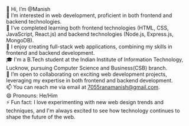 👋 Hi, I’m @Manish
<br/>
👀 I’m interested in web development, proficient in both frontend and backend technologies. <br/>
🌱 I’ve completed learning both frontend technologies (HTML, CSS, JavaScript, React.js) and backend technologies (Node.js, Express.js, MongoDB). <br/>
🚀 I enjoy creating full-stack web applications, combining my skills in frontend and backend development. <br/>
🎓 I'm a B.Tech student at the Indian Institute of Information Technology, Lucknow, pursuing Computer Science and Business(CSB) branch. <br/>
💞️ I’m open to collaborating on exciting web development projects, leveraging my expertise in both frontend and backend development. <br/>
📫 You can reach me via email at 7055ranamanish@gmail.com. <br/>
😄 Pronouns: He/Him <br/>
⚡ Fun fact: I love experimenting with new web design trends and techniques, and I'm always excited to see how technology continues to shape the future of the web.<br/>


